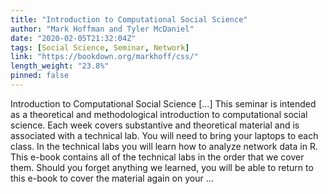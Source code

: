 ```yaml
---
title: "Introduction to Computational Social Science"
author: "Mark Hoffman and Tyler McDaniel"
date: "2020-02-05T21:32:04Z"
tags: [Social Science, Seminar, Network]
link: "https://bookdown.org/markhoff/css/"
length_weight: "23.8%"
pinned: false
---
```


Introduction to Computational Social Science [...] This seminar is intended as a theoretical and methodological introduction to computational social science. Each week covers substantive and theoretical material and is associated with a technical lab. You will need to bring your laptops to each class. In the technical labs you will learn how to analyze network data in R. This e-book contains all of the technical labs in the order that we cover them. Should you forget anything we learned, you will be able to return to this e-book to cover the material again on your ...
